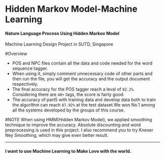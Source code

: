 Hidden Markov Model-Machine Learning
====================================
<h4>Nature Language Process Using Hidden Markov Model</h4>
Machine Learning Design Project in SUTD, Singapore

#Overview
* POS and NPC files contain all the data and code needed for the word sequence tagger.<br>
* When using it, simply comment unnecessary code of other parts and then run the file, you will get the accuracy and the output document respectively.<br>
* The final accuracy for the POS tagger reach a leval of `82.2%`. Considering there are `40+` tags, the score is fairly good.<br>
* The accuracy of part5 with training data and develop data both to train the algorithm can reach `87.92%` at the test dataset.We won No.1 among all the systems developed by the groups of this course.<br>

#NOTE
When using HMM(Hidden Markov Model), we applied smoothing technique to improve the accuracy. Absolute discounting and word preprocessing is used in this project. I also recommend you to try Kneser Ney Smoothing, which may give even better result.

--------------------------------------------------------------
<h4>I want to use Machine Learning to Make Love with the world.</h4>
